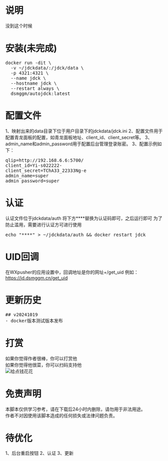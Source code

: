 # 说明
没到这个时候

# 安装(未完成)
<pre>
docker run -dit \
  -v ~/jdckdata/:/jdck/data \
  -p 4321:4321 \
  --name jdck \
  --hostname jdck \
  --restart always \
  dsmggm/autojdck:latest
</pre>

# 配置文件
1、映射出来的data目录下位于用户目录下的jdckdata/jdck.ini
2、配置文件用于配置青龙面板的配置，如青龙面板地址、client_id、client_secret等。
3、admin_name和admin_password用于配置后台管理登录账密。
3、配置示例如下：
<pre>
qlip=http://192.168.6.6:5700/
client_id=Yi-s022222-
client_secret=TChA33_22333Ng-e
admin_name=super
admin_password=super
</pre>

# 认证
认证文件位于jdckdata/auth
将下方****替换为认证码即可，之后运行即可
为了防止滥用，需要进行认证方可进行使用
<pre>
echo "****" > ~/jdckdata/auth && docker restart jdck
</pre>

# UID回调
在WXpusher的应用设置中，回调地址是你的网址+/get_uid
例如：https://jd.dsmggm.cn/get_uid

# 更新历史
<pre>
## v20241019
- docker版本测试版本发布
</pre>

# 打赏  
如果你觉得作者很棒，你可以打赏他  
如果你觉得他很菜，你可以扫码支持他  
![给点钱花花](get_me_some_money.jpg)

# 免责声明  
本脚本仅供学习参考，请在下载后24小时内删除，请勿用于非法用途。  
作者不对因使用该脚本造成的任何损失或法律问题负责。  

# 待优化
1、后台重启按钮
2、认证
3、更新
